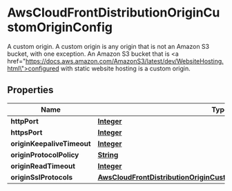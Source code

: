 

# AwsCloudFrontDistributionOriginCustomOriginConfig

A custom origin. A custom origin is any origin that is not an Amazon S3 bucket, with one exception. An Amazon S3 bucket that is <a href=\"https://docs.aws.amazon.com/AmazonS3/latest/dev/WebsiteHosting.html\">configured with static website hosting</a> is a custom origin. 

## Properties

| Name | Type | Description | Notes |
|------------ | ------------- | ------------- | -------------|
|**httpPort** | [**Integer**](Integer.md) |  |  [optional] |
|**httpsPort** | [**Integer**](Integer.md) |  |  [optional] |
|**originKeepaliveTimeout** | [**Integer**](Integer.md) |  |  [optional] |
|**originProtocolPolicy** | [**String**](String.md) |  |  [optional] |
|**originReadTimeout** | [**Integer**](Integer.md) |  |  [optional] |
|**originSslProtocols** | [**AwsCloudFrontDistributionOriginCustomOriginConfigOriginSslProtocols**](AwsCloudFrontDistributionOriginCustomOriginConfigOriginSslProtocols.md) |  |  [optional] |



